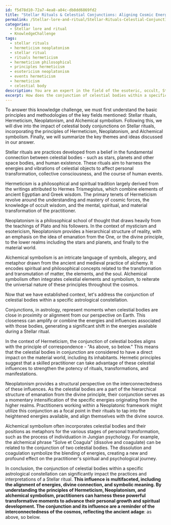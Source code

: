 ```yaml
---
id: f5d78d10-72a7-4ea8-a84c-db8dd6869fd2
title: "Stellar Rituals & Celestial Conjunctions: Aligning Cosmic Energies"
permalink: /Stellar-lore-and-ritual/Stellar-Rituals-Celestial-Conjunctions-Aligning-Cosmic-Energies/
categories:
  - Stellar lore and ritual
  - KnowledgeChallenge
tags:
  - stellar rituals
  - hermeticism neoplatonism
  - stellar ritual
  - rituals hermeticism
  - hermeticism philosophical
  - principles hermeticism
  - esotericism neoplatonism
  - events hermeticism
  - hermeticism
  - celestial body
description: You are an expert in the field of the esoteric, occult, Stellar lore and ritual and Education. You are a writer of tests, challenges, books and deep knowledge on Stellar lore and ritual for initiates and students to gain deep insights and understanding from. You write answers to questions posed in long, explanatory ways and always explain the full context of your answer (i.e., related concepts, formulas, examples, or history), as well as the step-by-step thinking process you take to answer the challenges. Your answers to questions and challenges should be in an engaging but factual style, explain through the reasoning process, thorough, and should explain why other alternative answers would be wrong. Summarize the key themes, ideas, and conclusions at the end.
excerpt: How does the conjunction of celestial bodies within a specific astrological constellation influence the practices and interpretations of a Stellar ritual, while concurrently considering the principles of Hermeticism, Neoplatonism, and alchemical symbolism?
---
```

To answer this knowledge challenge, we must first understand the basic principles and methodologies of the key fields mentioned: Stellar rituals, Hermeticism, Neoplatonism, and Alchemical symbolism. Following this, we will dive into the impact of celestial body conjunctions on Stellar rituals, incorporating the principles of Hermeticism, Neoplatonism, and Alchemical symbolism. Finally, we will summarize the key themes and ideas discussed in our answer.

Stellar rituals are practices developed from a belief in the fundamental connection between celestial bodies - such as stars, planets and other space bodies, and human existence. These rituals aim to harness the energies and vibrations of celestial objects to affect personal transformation, collective consciousness, and the course of human events.

Hermeticism is a philosophical and spiritual tradition largely derived from the writings attributed to Hermes Trismegistus, which combine elements of ancient Egyptian and Greek wisdom. The primary tenets of Hermeticism revolve around the understanding and mastery of cosmic forces, the knowledge of occult wisdom, and the mental, spiritual, and material transformation of the practitioner.

Neoplatonism is a philosophical school of thought that draws heavily from the teachings of Plato and his followers. In the context of mysticism and esotericism, Neoplatonism provides a hierarchical structure of reality, with an emphasis on the idea of emanation from the One, or the divine principle, to the lower realms including the stars and planets, and finally to the material world.

Alchemical symbolism is an intricate language of symbols, allegory, and metaphor drawn from the ancient and medieval practice of alchemy. It encodes spiritual and philosophical concepts related to the transformation and transmutation of matter, the elements, and the soul. Alchemical symbolism often integrates celestial elements and symbolism, to reiterate the universal nature of these principles throughout the cosmos.

Now that we have established context, let's address the conjunction of celestial bodies within a specific astrological constellation.

Conjunctions, in astrology, represent moments when celestial bodies are close in proximity or alignment from our perspective on Earth. This closeness can amplify or combine the energies and influences associated with those bodies, generating a significant shift in the energies available during a Stellar ritual. 

In the context of Hermeticism, the conjunction of celestial bodies aligns with the principle of correspondence - "As above, so below." This means that the celestial bodies in conjunction are considered to have a direct impact on the material world, including its inhabitants. Hermetic principles suggest that a skilled practitioner can take advantage of these celestial influences to strengthen the potency of rituals, transformations, and manifestations.

Neoplatonism provides a structural perspective on the interconnectedness of these influences. As the celestial bodies are a part of the hierarchical structure of emanation from the divine principle, their conjunction serves as a momentary intensification of the specific energies originating from the higher realms. Practitioners working within a Neoplatonic framework might utilize this conjunction as a focal point in their rituals to tap into the heightened energies available, and align themselves with the divine source.

Alchemical symbolism often incorporates celestial bodies and their positions as metaphors for the various stages of personal transformation, such as the process of individuation in Jungian psychology. For example, the alchemical phrase "Solve et Coagula" (dissolve and coagulate) can be related to the conjunction of two celestial bodies. The dissolution and coagulation symbolize the blending of energies, creating a new and profound effect on the practitioner's spiritual and psychological journey.

In conclusion, the conjunction of celestial bodies within a specific astrological constellation can significantly impact the practices and interpretations of a Stellar ritual. ****This influence is multifaceted, including the alignment of energies, divine connection, and symbolic meaning. By understanding the principles of Hermeticism, Neoplatonism, and alchemical symbolism, practitioners can harness these powerful transformative moments to advance their personal growth and spiritual development. The conjunction and its influence are a reminder of the interconnectedness of the cosmos, reflecting the ancient adage****: as above, so below.
